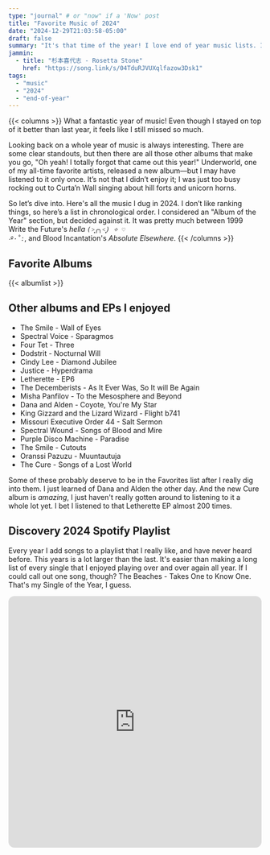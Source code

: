 ```yaml
---
type: "journal" # or "now" if a 'Now' post
title: "Favorite Music of 2024"
date: "2024-12-29T21:03:58-05:00"
draft: false
summary: "It's that time of the year! I love end of year music lists. I find so much stuff that never showed up on my radar. Here's all of the music that I thoroughly enjoyed throughout 2024."
jammin:
  - title: "杉本喜代志 - Rosetta Stone"
    href: "https://song.link/s/04TduRJVUXqlfazow3Dsk1"
tags:
  - "music"
  - "2024"
  - "end-of-year"
---
```


{{< columns >}}
What a fantastic year of music! Even though I stayed on top of it better than last year, it feels like I still missed so much.

Looking back on a whole year of music is always interesting. There are some clear standouts, but then there are all those other albums that make you go, "Oh yeah! I totally forgot that came out this year!" Underworld, one of my all-time favorite artists, released a new album—but I may have listened to it only once. It’s not that I didn’t enjoy it; I was just too busy rocking out to Curta’n Wall singing about hill forts and unicorn horns.

So let’s dive into. Here's all the music I dug in 2024. I don’t like ranking things, so here’s a list in chronological order. I considered an "Album of the Year" section, but decided against it. It was pretty much between 1999 Write the Future's _hella <code>(˃̣̣̥╭╮˂̣̣̥) ✧ ♡ ‧º·˚:</code>_, and Blood Incantation's _Absolute Elsewhere_.
{{< /columns >}}

## Favorite Albums

{{< albumlist >}}

## Other albums and EPs I enjoyed

- The Smile - Wall of Eyes
- Spectral Voice - Sparagmos
- Four Tet - Three
- Dodstrit - Nocturnal Will
- Cindy Lee - Diamond Jubilee
- Justice - Hyperdrama
- Letherette - EP6
- The Decemberists - As It Ever Was, So It will Be Again
- Misha Panfilov - To the Mesosphere and Beyond
- Dana and Alden - Coyote, You're My Star
- King Gizzard and the Lizard Wizard - Flight b741
- Missouri Executive Order 44 - Salt Sermon
- Spectral Wound - Songs of Blood and Mire
- Purple Disco Machine - Paradise
- The Smile - Cutouts
- Oranssi Pazuzu - Muuntautuja
- The Cure - Songs of a Lost World

Some of these probably deserve to be in the Favorites list after I really dig into them. I just learned of Dana and Alden the other day. And the new Cure album is _amazing_, I just haven't really gotten around to listening to it a whole lot yet. I bet I listened to that Letherette EP almost 200 times.

## Discovery 2024 Spotify Playlist

Every year I add songs to a playlist that I really like, and have never heard before. This years is a lot larger than the last. It's easier than making a long list of every single that I enjoyed playing over and over again all year. If I could call out one song, though? The Beaches - Takes One to Know One. That's my Single of the Year, I guess.

<iframe style="border-radius:12px" src="https://open.spotify.com/embed/playlist/4VjfIHolfxIFFc1A4gijV2?utm_source=generator&theme=0" width="100%" height="500" frameBorder="0" allowfullscreen="" allow="autoplay; clipboard-write; encrypted-media; fullscreen; picture-in-picture" loading="lazy"></iframe>
